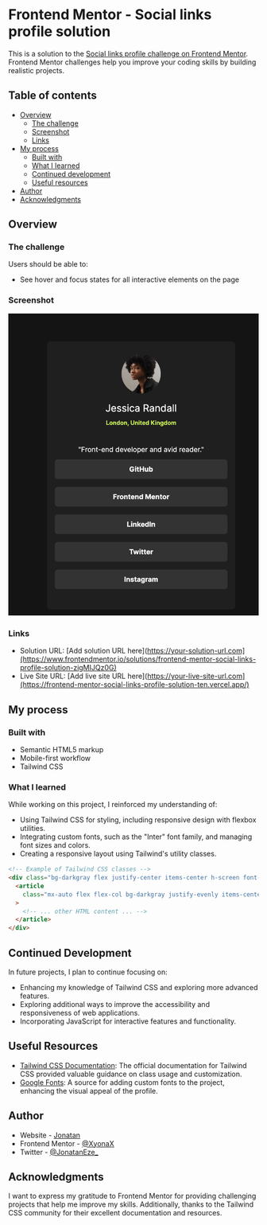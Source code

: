 # Frontend Mentor - Social links profile solution

This is a solution to the [Social links profile challenge on Frontend Mentor](https://www.frontendmentor.io/challenges/social-links-profile-UG32l9m6dQ). Frontend Mentor challenges help you improve your coding skills by building realistic projects.

## Table of contents

- [Overview](#overview)
  - [The challenge](#the-challenge)
  - [Screenshot](#screenshot)
  - [Links](#links)
- [My process](#my-process)
  - [Built with](#built-with)
  - [What I learned](#what-i-learned)
  - [Continued development](#continued-development)
  - [Useful resources](#useful-resources)
- [Author](#author)
- [Acknowledgments](#acknowledgments)

## Overview

### The challenge

Users should be able to:

- See hover and focus states for all interactive elements on the page

### Screenshot

![Screenshot](./assets/images/Screenshot.png)

### Links

- Solution URL: [Add solution URL here](https://your-solution-url.com](https://www.frontendmentor.io/solutions/frontend-mentor-social-links-profile-solution-zigMIJQz0G)
- Live Site URL: [Add live site URL here](https://your-live-site-url.com](https://frontend-mentor-social-links-profile-solution-ten.vercel.app/)

## My process

### Built with

- Semantic HTML5 markup
- Mobile-first workflow
- Tailwind CSS

### What I learned

While working on this project, I reinforced my understanding of:

- Using Tailwind CSS for styling, including responsive design with flexbox utilities.
- Integrating custom fonts, such as the "Inter" font family, and managing font sizes and colors.
- Creating a responsive layout using Tailwind's utility classes.

```html
<!-- Example of Tailwind CSS classes -->
<div class="bg-darkgray flex justify-center items-center h-screen font-inter">
  <article
    class="mx-auto flex flex-col bg-darkgray justify-evenly items-center w-96 h-4/5 p-4 rounded-lg "
  >
    <!-- ... other HTML content ... -->
  </article>
</div>
```

## Continued Development

In future projects, I plan to continue focusing on:

- Enhancing my knowledge of Tailwind CSS and exploring more advanced features.
- Exploring additional ways to improve the accessibility and responsiveness of web applications.
- Incorporating JavaScript for interactive features and functionality.

## Useful Resources

- [Tailwind CSS Documentation](https://tailwindcss.com/docs): The official documentation for Tailwind CSS provided valuable guidance on class usage and customization.
- [Google Fonts](https://fonts.google.com/): A source for adding custom fonts to the project, enhancing the visual appeal of the profile.

## Author

- Website - [Jonatan](https://xyonax.github.io/PortfolioV1/)
- Frontend Mentor - [@XyonaX](https://www.frontendmentor.io/profile/XyonaX)
- Twitter - [@JonatanEze\_](https://www.twitter.com/JonatanEze_)

## Acknowledgments

I want to express my gratitude to Frontend Mentor for providing challenging projects that help me improve my skills. Additionally, thanks to the Tailwind CSS community for their excellent documentation and resources.
